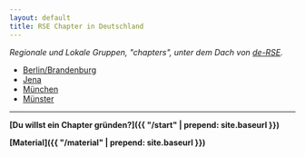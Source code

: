 ```yaml
---
layout: default
title: RSE Chapter in Deutschland
---
```


_Regionale und Lokale Gruppen, "chapters", unter dem Dach von [de-RSE](https://www.de-rse.org/)._

- [Berlin/Brandenburg](./berserc)
- [Jena](./jeRSE)
- [München](./muc)
- [Münster](./ms)

------

**[Du willst ein Chapter gründen?]({{ "/start" | prepend: site.baseurl }})**

**[Material]({{ "/material" | prepend: site.baseurl }})**
